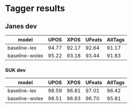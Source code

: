 # Tagger results 


## Janes dev

| model | UPOS | XPOS | UFeats | AllTags |
| --- | --- | --- | --- | --- |
| baseline-lex | 94.77 | 92.17 | 92.64 | 91.17 |
| baseline-wolex | 95.22 | 93.18 | 93.44 | 91.83 |

### SUK dev

| model | UPOS | XPOS | UFeats | AllTags |
| --- | --- | --- | --- | --- |
| baseline-lex | 98.59 | 96.81 | 97.01 | 96.42 |
| baseline-wolex | 98.51 | 96.63 | 96.70 | 95.81 |
